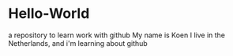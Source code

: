 # Hello-World
a repository to learn work with github
My name is Koen I live in the Netherlands, and i'm learning about github
